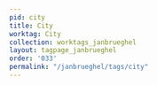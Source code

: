 ```yaml
---
pid: city
title: City
worktag: City
collection: worktags_janbrueghel
layout: tagpage_janbrueghel
order: '033'
permalink: "/janbrueghel/tags/city"
---
```

